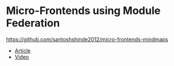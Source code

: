 # Micro-Frontends using Module Federation

https://github.com/santoshshinde2012/micro-frontends-mindmaps

- [Article](https://www.freecodecamp.org/news/learn-all-about-micro-frontends/)
- [Video](https://www.youtube.com/watch?v=lKKsjpH09dU)
